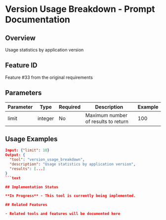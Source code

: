 # Version Usage Breakdown - Prompt Documentation

## Overview

Usage statistics by application version

## Feature ID

Feature #33 from the original requirements

## Parameters

| Parameter | Type | Required | Description | Example |
|-----------|------|----------|-------------|---------|
| limit | integer | No | Maximum number of results to return | 100 |

## Usage Examples

```json
Input: {"limit": 10}
Output: {
  "tool": "version_usage_breakdown",
  "description": "Usage statistics by application version",
  "results": [...]
}
```text

## Implementation Status

**In Progress** - This tool is currently being implemented.

## Related Features

- Related tools and features will be documented here
